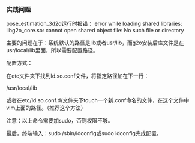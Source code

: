 ### 实践问题
pose_estimation_3d2d运行时报错：
error while loading shared libraries: libg2o_core.so: cannot open shared object file: No such file or directory

主要的问题在于：系统默认的路径是lib或者usr/lib，而g2o安装后库文件是在usr/local/lib里面，所以需要配置路径。

配置方式：

在etc文件夹下找到ld.so.conf文件，将指定路径加在下一行：

/usr/local/lib

或者在etc/ld.so.conf.d/文件夹下touch一个新.conf命名的文件，在这个文件中vim上面的路径。（推荐这个方法）

注意：以上命令需要加sudo，否则权限不够。

最后，终端输入：sudo /sbin/ldconfig或sudo ldconfig完成配置。
